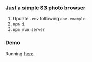 ### Just a simple S3 photo browser

1. Update `.env` following `env.example`.
2. `npm i`
3. `npm run server`

### Demo

Running [here](https://dylan.is/photos/).
